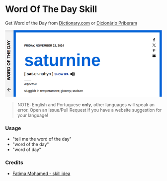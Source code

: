 # Word Of The Day Skill

Get Word of the Day from [Dictionary.com](https://Dictionary.com) or [Dicionário Priberam](https://dicionario.priberam.org/)

![img.png](img.png)

> NOTE: English and Portuguese **only**, other languages will speak an error. Open an Issue/Pull Request if you have a website suggestion for your language!

###  Usage
* "tell me the word of the day"
* "word of the day"
* "word of day"

###  Credits 
* [Fatima Mohamed - skill idea](https://github.com/adropofilm/word-of-the-day-skill)

